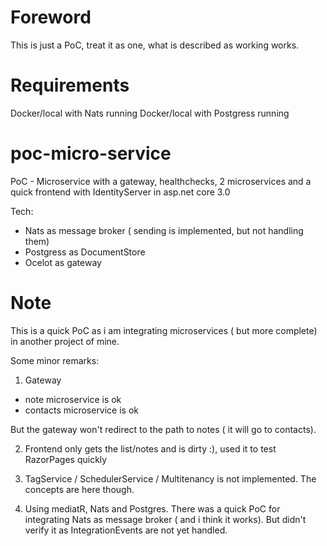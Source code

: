 # Foreword

This is just a PoC, treat it as one, what is described as working works.

# Requirements
Docker/local with Nats running
Docker/local with Postgress running 

# poc-micro-service
PoC - Microservice with a gateway, healthchecks, 2 microservices and a quick frontend with IdentityServer in asp.net core 3.0

Tech: 

- Nats as message broker ( sending is implemented, but not handling them) 
- Postgress as DocumentStore
- Ocelot as gateway

# Note

This is a quick PoC as i am integrating microservices ( but more complete) in another project of mine.

Some minor remarks:

1. Gateway

- note microservice is ok
- contacts microservice is ok

But the gateway won't redirect to the path to notes ( it will go to contacts).

2. Frontend only gets the list/notes and is dirty :), used it to test RazorPages quickly

3. TagService / SchedulerService / Multitenancy is not implemented. The concepts are here though.

4. Using mediatR, Nats and Postgres. There was a quick PoC for integrating Nats as message broker ( and i think it works). But didn't verify it as IntegrationEvents are not yet handled.
